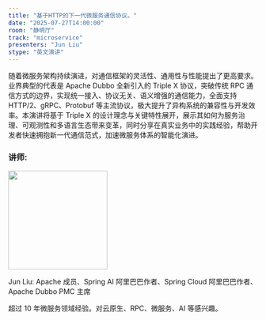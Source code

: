 ```yaml
---
title: "基于HTTP的下一代微服务通信协议。"
date: "2025-07-27T14:00:00"
room: "静明厅"
track: "microservice"
presenters: "Jun Liu"
stype: "英文演讲"
---
```


随着微服务架构持续演进，对通信框架的灵活性、通用性与性能提出了更高要求。业界典型的代表是 Apache Dubbo 全新引入的 Triple X 协议，突破传统 RPC 通信方式的边界，实现统一接入、协议无关、语义增强的通信能力，全面支持 HTTP/2、gRPC、Protobuf 等主流协议，极大提升了异构系统的兼容性与开发效率。本演讲将基于 Triple X 的设计理念与关键特性展开，展示其如何为服务治理、可观测性和多语言生态带来变革，同时分享在真实业务中的实践经验，帮助开发者快速拥抱新一代通信范式，加速微服务体系的智能化演进。

### 讲师:

<img src="https://sessionize.com/image/e810-400o400o1-GuMsx4QRh7uDsQcqtTQeJm.png" width="200" /><br/>

Jun Liu: Apache 成员、Spring AI 阿里巴巴作者、Spring Cloud 阿里巴巴作者、Apache Dubbo PMC 主席

超过 10 年微服务领域经验。对云原生、RPC、微服务、AI 等感兴趣。